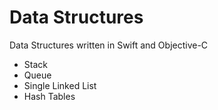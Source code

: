 # Data Structures

Data Structures written in Swift and Objective-C

+ Stack
+ Queue
+ Single Linked List
+ Hash Tables